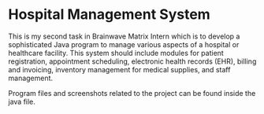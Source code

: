 # Hospital Management System

This is my second task in Brainwave Matrix Intern which is to develop a sophisticated Java program to manage various aspects of a hospital or healthcare facility. This system should include modules for patient registration, appointment scheduling, electronic health records (EHR), billing and invoicing, inventory management for medical supplies, and staff management.

Program files and screenshots related to the project can be found inside the java file.

